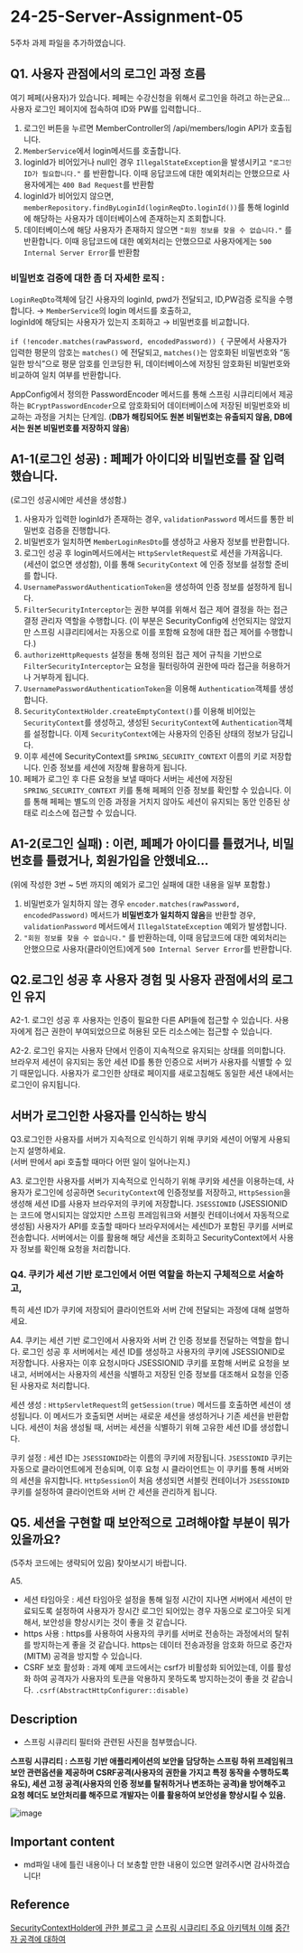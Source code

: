 # 24-25-Server-Assignment-05
5주차 과제 파일을 추가하였습니다.

## Q1. 사용자 관점에서의 로그인 과정 흐름

여기 페페(사용자)가 있습니다.
페페는 수강신청을 위해서 로그인을 하려고 하는군요…
사용자 로그인 페이지에 접속하여 ID와 PW를 입력합니다..

1. 로그인 버튼을 누르면 MemberController의 /api/members/login API가 호출됩니다.
2. `MemberService`에서 login메서드를 호출합니다. 
3. loginId가 비어있거나 null인 경우 `IllegalStateException`을 발생시키고 
`"로그인 ID가 필요합니다."` 를 반환합니다. 
이때 응답코드에 대한 예외처리는 안했으므로 사용자에게는 `400 Bad Request`를 반환함
4. loginId가 비어있지 않으면, `memberRepository.findByLoginId(loginReqDto.loginId())`를 통해 loginId에 해당하는 사용자가 데이터베이스에 존재하는지 조회합니다.
5. 데이터베이스에 해당 사용자가 존재하지 않으면 `"회원 정보를 찾을 수 없습니다."` 를 반환합니다.
이때 응답코드에 대한 예외처리는 안했으므로 사용자에게는 `500 Internal Server Error`를 반환함

### 비밀번호 검증에 대한 좀 더 자세한 로직 :

`LoginReqDto`객체에 담긴 사용자의 loginId, pwd가 전달되고, 
ID,PW검증 로직을 수행합니다. → `MemberService`의 login 메서드를 호출하고,  
loginId에 해당되는 사용자가 있는지 조회하고 → 비밀번호를 비교합니다. 

`if (!encoder.matches(rawPassword, encodedPassword)) {` 구문에서 
사용자가 입력한 평문의 암호는 `matches()` 에 전달되고, 
`matches()`는 암호화된 비밀번호와 “동일한 방식”으로 평문 암호를 인코딩한 뒤, 
데이터베이스에 저장된 암호화된 비밀번호와 비교하여 일치 여부를 반환합니다.

AppConfig에서 정의한 PasswordEncoder 메서드를 통해 
스프링 시큐리티에서 제공하는 `BCryptPasswordEncoder`으로 암호화되어 데이터베이스에 저장된 
비밀번호와 비교하는 과정을 거치는 단계임.
(**DB가 해킹되어도 원본 비밀번호는 유출되지 않음, DB에서는 원본 비밀번호를 저장하지 않음**)


## A1-1(로그인 성공) : 페페가 아이디와 비밀번호를 잘 입력했습니다.

(로그인 성공시에만 세션을 생성함.)

1. 사용자가 입력한 loginId가 존재하는 경우, `validationPassword` 메서드를 통한 
비밀번호 검증을 진행합니다. 
2. 비밀번호가 일치하면 `MemberLoginResDto`를 생성하고 사용자 정보를 반환합니다.
3. 로그인 성공 후 login메서드에서는 `HttpServletRequest`로 세션을 가져옵니다.
(세션이 없으면 생성함), 이를 통해 `SecurityContext` 에 인증 정보를 설정할 준비를 합니다.
4. `UsernamePasswordAuthenticationToken`을 생성하여 인증 정보를 설정하게 됩니다.
5. `FilterSecurityInterceptor`는 권한 부여를 위해서 접근 제어 결정을 하는 접근 결정 관리자 역할을 수행합니다. (이 부분은 SecurityConfig에 선언되지는 않았지만 스프링 시큐리티에서는 자동으로 이를 포함해 요청에 대한 접근 제어를 수행합니다.)
6. `authorizeHttpRequests` 설정을 통해 정의된 접근 제어 규칙을 기반으로 `FilterSecurityInterceptor`는 요청을 필터링하여 권한에 따라 접근을 허용하거나 거부하게 됩니다.
7. `UsernamePasswordAuthenticationToken`을 이용해 `Authentication`객체를 생성합니다.
8. `SecurityContextHolder.createEmptyContext()`를 이용해 비어있는 `SecurityContext`를 생성하고, 생성된 `SecurityContext`에 `Authentication`객체를 설정합니다.
이제 `SecurityContext`에는 사용자의 인증된 상태의 정보가 담깁니다.
9. 이후 세션에 SecurityContext를 
`SPRING_SECURITY_CONTEXT` 이름의 키로 저장합니다. 인증 정보를 세션에 저장해 활용하게 됩니다.
10. 페페가 로그인 후 다른 요청을 보낼 때마다 서버는 세션에 저장된 
`SPRING_SECURITY_CONTEXT` 키를 통해 페페의 인증 정보를 확인할 수 있습니다. 
이를 통해 페페는 별도의 인증 과정을 거치지 않아도 세션이 유지되는 동안 
인증된 상태로 리소스에 접근할 수 있습니다.


## A1-2(로그인 실패) : 이런, 페페가 아이디를 틀렸거나, 비밀번호를 틀렸거나, 회원가입을 안했네요…
(위에 작성한 3번 ~ 5번 까지의 예외가 로그인 실패에 대한 내용을 일부 포함함.)

1. 비밀번호가 일치하지 않는 경우
`encoder.matches(rawPassword, encodedPassword)` 메서드가 **비밀번호가 일치하지 않음**을 반환할 경우, `validationPassword` 메서드에서 `IllegalStateException` 예외가 발생합니다.
2. `"회원 정보를 찾을 수 없습니다."` 를 반환하는데, 이때 응답코드에 대한 예외처리는 안했으므로 
사용자(클라이언트)에게 `500 Internal Server Error`를 반환합니다.

## Q2.로그인 성공 후 사용자 경험 및 사용자 관점에서의 로그인 유지

A2-1. 로그인 성공 후 사용자는 인증이 필요한 다른 API들에 접근할 수 있습니다. 
사용자에게 접근 권한이 부여되었으므로 허용된 모든 리소스에는 접근할 수 있습니다.

A2-2. 로그인 유지는 사용자 단에서 인증이 지속적으로 유지되는 상태를 의미합니다. 
브라우저 세션이 유지되는 동안 세션 ID를 통한 인증으로 서버가 사용자를 식별할 수 있기 때문입니다.
사용자가 로그인한 상태로 페이지를 새로고침해도 동일한 세션 내에서는 로그인이 유지됩니다.

## 서버가 로그인한 사용자를 인식하는 방식
Q3.로그인한 사용자를 서버가 지속적으로 인식하기 위해 쿠키와 세션이 어떻게 사용되는지 설명하세요.  
(서버 딴에서 api 호출할 때마다 어떤 일이 일어나는지.)

A3. 로그인한 사용자를 서버가 지속적으로 인식하기 위해
쿠키와 세션을 이용하는데, 사용자가 로그인에 성공하면 `SecurityContext`에 인증정보를 저장하고, `HttpSession`을 생성해 세션 ID를 사용자 브라우저의 쿠키에 저장합니다.  `JSESSIONID`
(JSESSIONID는 코드에 명시되지는 않았지만 스프링 프레임워크와 서블릿 컨테이너에서 자동적으로 생성됨)
사용자가 API를 호출할 때마다 브라우저에서는 세션ID가 포함된 쿠키를 서버로 전송합니다. 서버에서는 이를 활용해 해당 세션을 조회하고 SecurityContext에서 사용자 정보를 확인해 요청을 처리합니다.

### Q4. 쿠키가 세션 기반 로그인에서 어떤 역할을 하는지 구체적으로 서술하고, 
특히 세션 ID가 쿠키에 저장되어 클라이언트와 서버 간에 전달되는 과정에 대해 설명하세요.

A4. 쿠키는 세션 기반 로그인에서 사용자와 서버 간 인증 정보를 전달하는 역할을 합니다. 
로그인 성공 후 서버에서는 세션 ID를 생성하고 사용자의 쿠키에 JSESSIONID로 저장합니다.
사용자는 이후 요청시마다 JSESSIONID 쿠키를 포함해 서버로 요청을 보내고, 
서버에서는 사용자의 세션을 식별하고 저장된 인증 정보를 대조해서 요청을 인증된 사용자로 처리합니다.

세션 생성 : `HttpServletRequest`의 `getSession(true)` 메서드를 호출하면 세션이 생성됩니다.
이 메서드가 호출되면 서버는 새로운 세션을 생성하거나 기존 세션을 반환합니다.
세션이 처음 생성될 때, 서버는 세션을 식별하기 위해 고유한 세션 ID를 생성합니다.

쿠키 설정 : 세션 ID는 `JSESSIONID`라는 이름의 쿠키에 저장됩니다.
`JSESSIONID` 쿠키는 자동으로 클라이언트에게 전송되며, 이후 요청 시 클라이언트는 이 쿠키를 통해 서버와의 세션을 유지합니다. `HttpSession`이 처음 생성되면 서블릿 컨테이너가 `JSESSIONID` 쿠키를 설정하여 클라이언트와 서버 간 세션을 관리하게 됩니다.

## Q5. 세션을 구현할 때 보안적으로 고려해야할 부분이 뭐가 있을까요? 
(5주차 코드에는 생략되어 있음) 찾아보시기 바랍니다.

A5.
- 세션 타임아웃 : 
세션 타임아웃 설정을 통해 일정 시간이 지나면 서버에서 세션이 만료되도록 설정하여 사용자가 
장시간 로그인 되어있는 경우 자동으로 로그아웃 되게 해서, 보안성을 향상시키는 것이 좋을 것 같습니다.
- https 사용 : 
https를 사용하여 사용자의 쿠키를 서버로 전송하는 과정에서의 탈취를 방지하는게 좋을 것 같습니다.
https는 데이터 전송과정을 암호화 하므로 중간자(MITM) 공격을 방지할 수 있습니다.
- CSRF 보호 활성화 : 
과제 예제 코드에서는 csrf가 비활성화 되어있는데, 이를 활성화 하여 
공격자가 사용자의 토큰을 악용하지 못하도록 방지하는것이 좋을 것 같습니다.
`.csrf(AbstractHttpConfigurer::disable)`







## Description
- 스프링 시큐리티 필터와 관련된 사진을 첨부했습니다.

**스프링 시큐리티 : 스프링 기반 애플리케이션의 보안을 담당하는 스프링 하위 프레임워크
보안 관련옵션을 제공하며 CSRF공격(사용자의 권한을 가지고 특정 동작을 수행하도록 유도),
세션 고정 공격(사용자의 인증 정보를 탈취하거나 변조하는 공격)을 방어해주고 
요청 헤더도 보안처리를 해주므로 개발자는 이를 활용하여 보안성을 향상시킬 수 있음.**

![image](https://github.com/user-attachments/assets/61edc1c0-fcd6-4cb4-9d76-f88b3b924ad4)

## Important content
- md파일 내에 틀린 내용이나 더 보충할 만한 내용이 있으면 알려주시면 감사하겠습니다!

## Reference

<!-- 참고한 레퍼런스가 있다면 공유해 주세요 -->
[SecurityContextHolder에 관한 블로그 글](https://swampwar.github.io/2020/07/06/SpringSecurity-%ED%95%84%ED%84%B0%EB%93%A42.html)
[스프링 시큐리티 주요 아키텍처 이해](https://catsbi.oopy.io/f9b0d83c-4775-47da-9c81-2261851fe0d0)
[중간자 공격에 대하여](https://blog.naver.com/ucert/221201640816)
